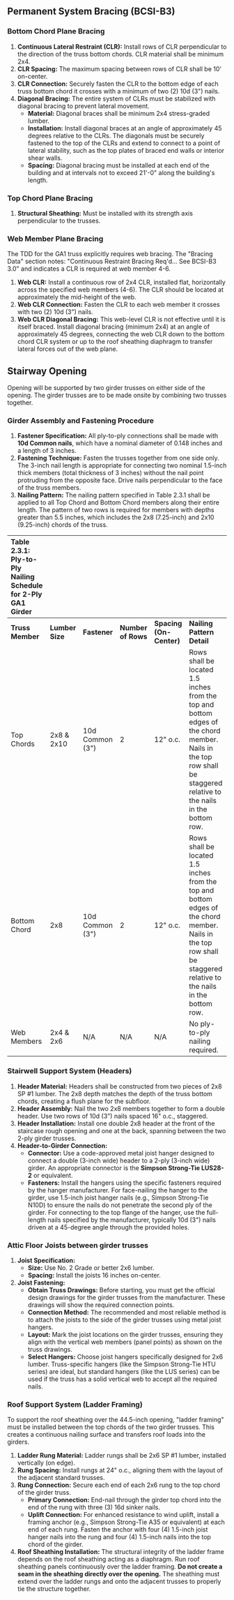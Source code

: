 ## **Permanent System Bracing (BCSI-B3)**

### **Bottom Chord Plane Bracing**

1. **Continuous Lateral Restraint (CLR):** Install rows of CLR perpendicular to the direction of the truss bottom chords. CLR material shall be minimum 2x4.  
2. **CLR Spacing:** The maximum spacing between rows of CLR shall be 10' on-center.  
3. **CLR Connection:** Securely fasten the CLR to the bottom edge of each truss bottom chord it crosses with a minimum of two (2) 10d (3") nails.  
4. **Diagonal Bracing:** The entire system of CLRs must be stabilized with diagonal bracing to prevent lateral movement.  
   * **Material:** Diagonal braces shall be minimum 2x4 stress-graded lumber.  
   * **Installation:** Install diagonal braces at an angle of approximately 45 degrees relative to the CLRs. The diagonals must be securely fastened to the top of the CLRs and extend to connect to a point of lateral stability, such as the top plates of braced end walls or interior shear walls.  
   * **Spacing:** Diagonal bracing must be installed at each end of the building and at intervals not to exceed 21'-0" along the building's length.

### **Top Chord Plane Bracing**

1. **Structural Sheathing:** Must be installed with its strength axis perpendicular to the trusses.

### **Web Member Plane Bracing**

The TDD for the GA1 truss explicitly requires web bracing. The "Bracing Data" section notes: "Continuous Restraint Bracing Req'd... See BCSI-B3 3.0" and indicates a CLR is required at web member 4-6.

1. **Web CLR:** Install a continuous row of 2x4 CLR, installed flat, horizontally across the specified web members (4-6). The CLR should be located at approximately the mid-height of the web.  
2. **Web CLR Connection:** Fasten the CLR to each web member it crosses with two (2) 10d (3") nails.  
3. **Web CLR Diagonal Bracing:** This web-level CLR is not effective until it is itself braced. Install diagonal bracing (minimum 2x4) at an angle of approximately 45 degrees, connecting the web CLR down to the bottom chord CLR system or up to the roof sheathing diaphragm to transfer lateral forces out of the web plane.

## **Stairway Opening**
Opening will be supported by two girder trusses on either side of the opening. The girder trusses are to be made onsite by combining two trusses together.

### **Girder Assembly and Fastening Procedure**
 
1. **Fastener Specification:** All ply-to-ply connections shall be made with **10d Common nails**, which have a nominal diameter of 0.148 inches and a length of 3 inches.  
2. **Fastening Technique:** Fasten the trusses together from one side only. The 3-inch nail length is appropriate for connecting two nominal 1.5-inch thick members (total thickness of 3 inches) without the nail point protruding from the opposite face. Drive nails perpendicular to the face of the truss members.  
3. **Nailing Pattern:** The nailing pattern specified in Table 2.3.1 shall be applied to all Top Chord and Bottom Chord members along their entire length. The pattern of two rows is required for members with depths greater than 5.5 inches, which includes the 2x8 (7.25-inch) and 2x10 (9.25-inch) chords of the truss.

| Table 2.3.1: Ply-to-Ply Nailing Schedule for 2-Ply GA1 Girder |  |  |  |  |  |
| :---- | :---- | :---- | :---- | :---- | :---- |
| **Truss Member** | **Lumber Size** | **Fastener** | **Number of Rows** | **Spacing (On-Center)** | **Nailing Pattern Detail** |
| Top Chords | 2x8 & 2x10 | 10d Common (3") | 2 | 12" o.c. | Rows shall be located 1.5 inches from the top and bottom edges of the chord member. Nails in the top row shall be staggered relative to the nails in the bottom row. |
| Bottom Chord | 2x8 | 10d Common (3") | 2 | 12" o.c. | Rows shall be located 1.5 inches from the top and bottom edges of the chord member. Nails in the top row shall be staggered relative to the nails in the bottom row. |
| Web Members | 2x4 & 2x6 | N/A | N/A | N/A | No ply-to-ply nailing required. |

### **Stairwell Support System (Headers)**

1. **Header Material:** Headers shall be constructed from two pieces of 2x8 SP \#1 lumber. The 2x8 depth matches the depth of the truss bottom chords, creating a flush plane for the subfloor.  
2. **Header Assembly:** Nail the two 2x8 members together to form a double header. Use two rows of 10d (3") nails spaced 16" o.c., staggered.  
3. **Header Installation:** Install one double 2x8 header at the front of the staircase rough opening and one at the back, spanning between the two 2-ply girder trusses.  
4. **Header-to-Girder Connection:**  
   * **Connector:** Use a code-approved metal joist hanger designed to connect a double (3-inch wide) header to a 2-ply (3-inch wide) girder. An appropriate connector is the **Simpson Strong-Tie LUS28-2** or equivalent.  
   * **Fasteners:** Install the hangers using the specific fasteners required by the hanger manufacturer. For face-nailing the hanger to the girder, use 1.5-inch joist hanger nails (e.g., Simpson Strong-Tie N10D) to ensure the nails do not penetrate the second ply of the girder. For connecting to the top flange of the hanger, use the full-length nails specified by the manufacturer, typically 10d (3") nails driven at a 45-degree angle through the provided holes.

### **Attic Floor Joists between girder trusses**

1.  **Joist Specification:**
    *   **Size:** Use No. 2 Grade or better 2x6 lumber.
    *   **Spacing:** Install the joists 16 inches on-center.
2.  **Joist Fastening:**
    *   **Obtain Truss Drawings:** Before starting, you must get the official design drawings for the girder trusses from the manufacturer. These drawings will show the required connection points.
    *   **Connection Method:** The recommended and most reliable method is to attach the joists to the side of the girder trusses using metal joist hangers.
    *   **Layout:** Mark the joist locations on the girder trusses, ensuring they align with the vertical web members (panel points) as shown on the truss drawings.
    *   **Select Hangers:** Choose joist hangers specifically designed for 2x6 lumber. Truss-specific hangers (like the Simpson Strong-Tie HTU series) are ideal, but standard hangers (like the LUS series) can be used if the truss has a solid vertical web to accept all the required nails.

### **Roof Support System (Ladder Framing)**

To support the roof sheathing over the 44.5-inch opening, "ladder framing" must be installed between the top chords of the two girder trusses. This creates a continuous nailing surface and transfers roof loads into the girders.

1. **Ladder Rung Material:** Ladder rungs shall be 2x6 SP \#1 lumber, installed vertically (on edge).  
2. **Rung Spacing:** Install rungs at 24" o.c., aligning them with the layout of the adjacent standard trusses.  
3. **Rung Connection:** Secure each end of each 2x6 rung to the top chord of the girder truss.  
   * **Primary Connection:** End-nail through the girder top chord into the end of the rung with three (3) 16d sinker nails.  
   * **Uplift Connection:** For enhanced resistance to wind uplift, install a framing anchor (e.g., Simpson Strong-Tie A35 or equivalent) at each end of each rung. Fasten the anchor with four (4) 1.5-inch joist hanger nails into the rung and four (4) 1.5-inch nails into the top chord of the girder.  
4. **Roof Sheathing Installation:** The structural integrity of the ladder frame depends on the roof sheathing acting as a diaphragm. Run roof sheathing panels continuously over the ladder framing. **Do not create a seam in the sheathing directly over the opening.** The sheathing must extend over the ladder rungs and onto the adjacent trusses to properly tie the structure together.

